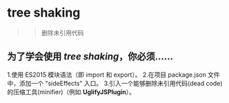 # tree shaking
>> 删除未引用代码

## 为了学会使用 _tree shaking_，你必须……
   1.使用 ES2015 模块语法（即 import 和 export）。
   2.在项目 package.json 文件中，添加一个 "sideEffects" 入口。
   3.引入一个能够删除未引用代码(dead code)的压缩工具(minifier)（例如 **UglifyJSPlugin**）。
